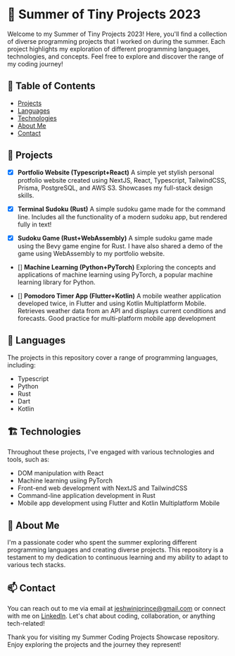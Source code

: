 # 🌅 Summer of Tiny Projects 2023

Welcome to my Summer of Tiny Projects 2023! Here, you'll find a collection of diverse programming projects that I worked on during the summer. Each project highlights my exploration of different programming languages, technologies, and concepts. Feel free to explore and discover the range of my coding journey!

## 📑 Table of Contents

-   [Projects](#projects)
-   [Languages](#languages)
-   [Technologies](#technologies)
-   [About Me](#about-me)
-   [Contact](#contact)

## 🚀 Projects

-   [x] **Portfolio Website (Typescript+React)**
        A simple yet stylish personal protfolio website created using NextJS, React, Typescript, TailwindCSS, Prisma, PostgreSQL, and AWS S3. Showcases my full-stack design skills.

-   [x] **Terminal Sudoku (Rust)**
        A simple sudoku game made for the command line. Includes all the functionality of a modern sudoku app, but rendered fully in text!

-   [x] **Sudoku Game (Rust+WebAssembly)**
        A simple sudoku game made using the Bevy game engine for Rust. I have also shared a demo of the game using WebAssembly to my portfolio website.

-   [] **Machine Learning (Python+PyTorch)**
    Exploring the concepts and applications of machine learning using PyTorch, a popular machine learning library for Python.

-   [] **Pomodoro Timer App (Flutter+Kotlin)**
    A mobile weather application developed twice, in Flutter and using Kotlin Multiplatform Mobile. Retrieves weather data from an API and displays current conditions and forecasts. Good practice for multi-platform mobile app development

## 🦀 Languages

The projects in this repository cover a range of programming languages, including:

-   Typescript
-   Python
-   Rust
-   Dart
-   Kotlin

## 🏗 Technologies

Throughout these projects, I've engaged with various technologies and tools, such as:

-   DOM manipulation with React
-   Machine learning usiing PyTorch
-   Front-end web development with NextJS and TailwindCSS
-   Command-line application development in Rust
-   Mobile app development using Flutter and Kotlin Multiplatform Mobile

## 🧔 About Me

I'm a passionate coder who spent the summer exploring different programming languages and creating diverse projects. This repository is a testament to my dedication to continuous learning and my ability to adapt to various tech stacks.

## 📫 Contact

You can reach out to me via email at [jeshwinjprince@gmail.com](mailto:jeshwinjprince@gmail.com) or connect with me on [LinkedIn](https://www.linkedin.com/in/jeshwinprince/). Let's chat about coding, collaboration, or anything tech-related!

Thank you for visiting my Summer Coding Projects Showcase repository. Enjoy exploring the projects and the journey they represent!
